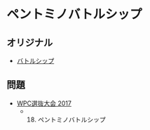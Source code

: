 # ペントミノバトルシップ

## オリジナル
- [バトルシップ](battleships.md)

## 問題
- [WPC選抜大会 2017](../questions/jwpc2017.md)
	- 18. ペントミノバトルシップ
